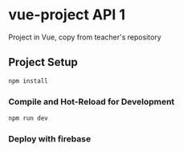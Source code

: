 # vue-project API 1

Project in Vue, copy from teacher's repository

## Project Setup

```sh
npm install
```

### Compile and Hot-Reload for Development

```sh
npm run dev
```

### Deploy with firebase
